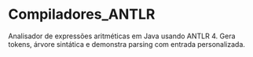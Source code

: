 # Compiladores_ANTLR
Analisador de expressões aritméticas em Java usando ANTLR 4. Gera tokens, árvore sintática e demonstra parsing com entrada personalizada.
